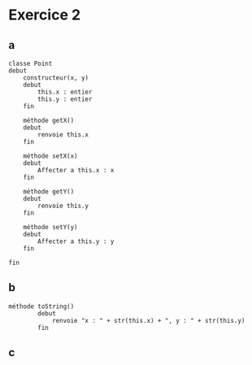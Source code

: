 # Exercice 2

## a

		
	classe Point
    debut
	    constructeur(x, y)
	    debut
	        this.x : entier
	        this.y : entier
	    fin

		méthode getX()
		debut
			renvoie this.x
		fin

		méthode setX(x)
		debut
			Affecter a this.x : x
		fin

		méthode getY()
		debut
			renvoie this.y
		fin
		
		méthode setY(y)
		debut
			Affecter a this.y : y
		fin
		
    fin

## b

    méthode toString()
    		debut
    			renvoie "x : " + str(this.x) + ", y : " + str(this.y)
    		fin

## c